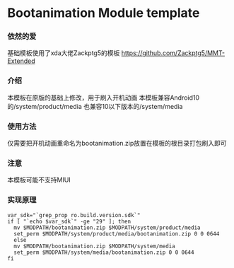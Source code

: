 # Bootanimation Module template
### 依然的爱
基础模板使用了xda大佬Zackptg5的模板
https://github.com/Zackptg5/MMT-Extended

### 介绍
本模板在原版的基础上修改，用于刷入开机动画
本模板兼容Android10的/system/product/media 
也兼容10以下版本的/system/media

### 使用方法
仅需要把开机动画重命名为bootanimation.zip放置在模板的根目录打包刷入即可

### 注意
本模板可能不支持MIUI

### 实现原理
```
var_sdk="`grep_prop ro.build.version.sdk`"
if [ "`echo $var_sdk`" -ge "29" ]; then
  mv $MODPATH/bootanimation.zip $MODPATH/system/product/media
  set_perm $MODPATH/system/product/media/bootanimation.zip 0 0 0644
  else
  mv $MODPATH/bootanimation.zip $MODPATH/system/media
  set_perm $MODPATH/system/media/bootanimation.zip 0 0 0644
fi
```
